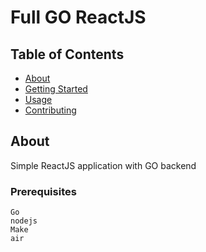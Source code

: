# Full GO ReactJS

## Table of Contents

- [About](#about)
- [Getting Started](#getting_started)
- [Usage](#usage)
- [Contributing](../CONTRIBUTING.md)

## About <a name = "about"></a>

Simple ReactJS application with GO backend

### Prerequisites

```
Go 
nodejs
Make
air 

```